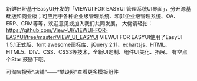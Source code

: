 新鲜出炉基于EasyUI开发的「VIEWUI FOR EASYUI 管理系统UI界面」，分开源基础版和商业版；可应用于各种企业级管理系统、和非企业级管理系统、OA、ERP、CRM等等，欢迎意见或加入我们共同发展，
大佬请轻拍：https://github.com/View-UI/VIEWUI-FOR-EASYUI/tree/master/VIEW_UI_EASYUI
 VIEWUI FOR EASYUI使用了EasyUI 1.5.1正式版、font awesome图标库、jQuery 2.11、echartsjs、HTML、HTML5、DIV、CSS、CSS3等技术，全新UI定制、组件UI美化、拓展。 有空点个Star 鼓励下哦。
 
可淘宝搜索“店铺”——“酷设网”查看更多模板组件

